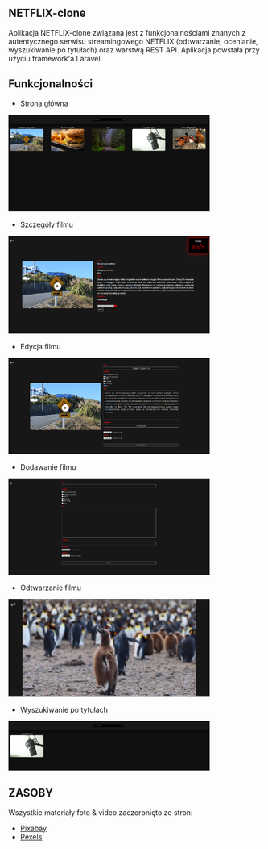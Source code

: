 
## NETFLIX-clone

Aplikacja NETFLIX-clone związana jest z funkcjonalnościami znanych z autentycznego serwisu streamingowego NETFLIX (odtwarzanie, ocenianie, wyszukiwanie po tytułach) oraz warstwą REST API. Aplikacja powstała przy użyciu framework'a Laravel.



## Funkcjonalności

- Strona główna

<img src="public/images/main.png" width="400" ><br>

- Szczegóły filmu

<img src="public/images/info.png" width="400" ><br>

- Edycja filmu

<img src="public/images/edit.png" width="400" ><br>

- Dodawanie filmu

<img src="public/images/create.png" width="400" ><br>

- Odtwarzanie filmu

<img src="public/images/play.png" width="400" ><br>

- Wyszukiwanie po tytułach

<img src="public/images/search.png" width="400" ><br>

## ZASOBY
Wszystkie materiały foto & video zaczerpnięto ze stron:

- <a href="https://pixabay.com/">Pixabay</a>
- <a href="https://www.pexels.com/">Pexels</a>



